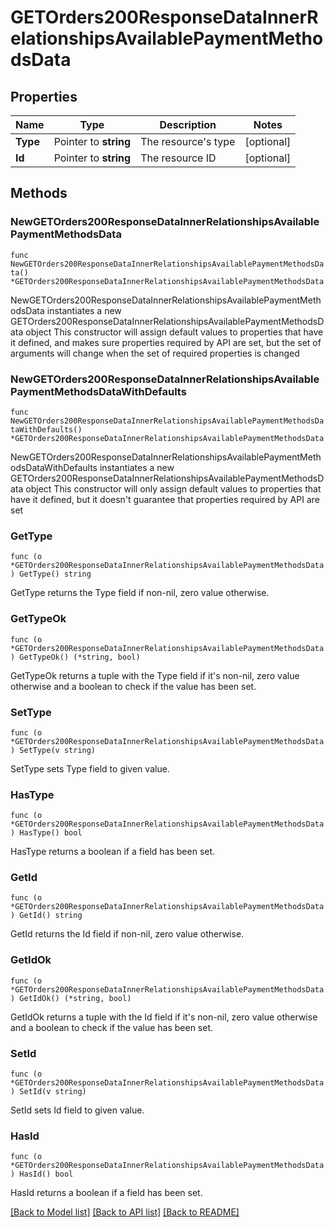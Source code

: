 # GETOrders200ResponseDataInnerRelationshipsAvailablePaymentMethodsData

## Properties

Name | Type | Description | Notes
------------ | ------------- | ------------- | -------------
**Type** | Pointer to **string** | The resource&#39;s type | [optional] 
**Id** | Pointer to **string** | The resource ID | [optional] 

## Methods

### NewGETOrders200ResponseDataInnerRelationshipsAvailablePaymentMethodsData

`func NewGETOrders200ResponseDataInnerRelationshipsAvailablePaymentMethodsData() *GETOrders200ResponseDataInnerRelationshipsAvailablePaymentMethodsData`

NewGETOrders200ResponseDataInnerRelationshipsAvailablePaymentMethodsData instantiates a new GETOrders200ResponseDataInnerRelationshipsAvailablePaymentMethodsData object
This constructor will assign default values to properties that have it defined,
and makes sure properties required by API are set, but the set of arguments
will change when the set of required properties is changed

### NewGETOrders200ResponseDataInnerRelationshipsAvailablePaymentMethodsDataWithDefaults

`func NewGETOrders200ResponseDataInnerRelationshipsAvailablePaymentMethodsDataWithDefaults() *GETOrders200ResponseDataInnerRelationshipsAvailablePaymentMethodsData`

NewGETOrders200ResponseDataInnerRelationshipsAvailablePaymentMethodsDataWithDefaults instantiates a new GETOrders200ResponseDataInnerRelationshipsAvailablePaymentMethodsData object
This constructor will only assign default values to properties that have it defined,
but it doesn't guarantee that properties required by API are set

### GetType

`func (o *GETOrders200ResponseDataInnerRelationshipsAvailablePaymentMethodsData) GetType() string`

GetType returns the Type field if non-nil, zero value otherwise.

### GetTypeOk

`func (o *GETOrders200ResponseDataInnerRelationshipsAvailablePaymentMethodsData) GetTypeOk() (*string, bool)`

GetTypeOk returns a tuple with the Type field if it's non-nil, zero value otherwise
and a boolean to check if the value has been set.

### SetType

`func (o *GETOrders200ResponseDataInnerRelationshipsAvailablePaymentMethodsData) SetType(v string)`

SetType sets Type field to given value.

### HasType

`func (o *GETOrders200ResponseDataInnerRelationshipsAvailablePaymentMethodsData) HasType() bool`

HasType returns a boolean if a field has been set.

### GetId

`func (o *GETOrders200ResponseDataInnerRelationshipsAvailablePaymentMethodsData) GetId() string`

GetId returns the Id field if non-nil, zero value otherwise.

### GetIdOk

`func (o *GETOrders200ResponseDataInnerRelationshipsAvailablePaymentMethodsData) GetIdOk() (*string, bool)`

GetIdOk returns a tuple with the Id field if it's non-nil, zero value otherwise
and a boolean to check if the value has been set.

### SetId

`func (o *GETOrders200ResponseDataInnerRelationshipsAvailablePaymentMethodsData) SetId(v string)`

SetId sets Id field to given value.

### HasId

`func (o *GETOrders200ResponseDataInnerRelationshipsAvailablePaymentMethodsData) HasId() bool`

HasId returns a boolean if a field has been set.


[[Back to Model list]](../README.md#documentation-for-models) [[Back to API list]](../README.md#documentation-for-api-endpoints) [[Back to README]](../README.md)


